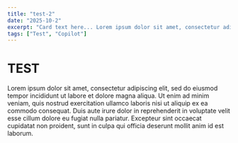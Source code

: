 ```yaml
---
title: "test-2"
date: "2025-10-2"
excerpt: "Card text here... Lorem ipsum dolor sit amet, consectetur adipiscing elit, sed do eiusmod tempor incididunt ut labore et dolore magna aliqua."
tags: ["Test", "Copilot"]
---
```


# TEST

Lorem ipsum dolor sit amet, consectetur adipiscing elit, sed do eiusmod tempor incididunt ut labore et dolore magna aliqua. Ut enim ad minim veniam, quis nostrud exercitation ullamco laboris nisi ut aliquip ex ea commodo consequat. Duis aute irure dolor in reprehenderit in voluptate velit esse cillum dolore eu fugiat nulla pariatur. Excepteur sint occaecat cupidatat non proident, sunt in culpa qui officia deserunt mollit anim id est laborum.